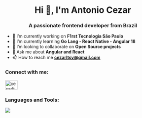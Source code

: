 <h1 align="center">Hi 👋, I'm Antonio Cezar</h1>
<h3 align="center">A passionate frontend developer from Brazil</h3>

- 🔭 I’m currently working on **F1rst Tecnologia São Paulo**
- 🌱 I’m currently learning **Go Lang - React Native - Angular 18**
- 👯 I’m looking to collaborate on **Open Source projects**
- 💬 Ask me about **Angular and React**
- 📫 How to reach me **cezarltsv@gmail.com**

<h3 align="left">Connect with me:</h3>
<p align="left">
<a href="https://linkedin.com/in/cesarltsv" target="blank"><img align="center" src="https://raw.githubusercontent.com/rahuldkjain/github-profile-readme-generator/master/src/images/icons/Social/linked-in-alt.svg" alt="cesarltsv" height="30" width="40" /></a>
</p>

<h3 align="left">Languages and Tools:</h3>
<p align="left">
  <a href="https://skillicons.dev">
    <img src="https://skillicons.dev/icons?i=angular,cs,react,golang,kubernetes,docker" />
  </a>
</p>


